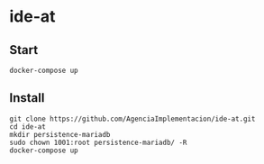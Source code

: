 # ide-at


## Start
```
docker-compose up
```

## Install
```
git clone https://github.com/AgenciaImplementacion/ide-at.git
cd ide-at
mkdir persistence-mariadb
sudo chown 1001:root persistence-mariadb/ -R
docker-compose up
```
